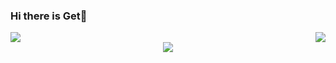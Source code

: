 ### Hi there is Get👋

<div align="left"> 
  <img src="https://github-readme-stats.vercel.app/api?username=Getttttttt&show_icons=true&theme=tokyonight" /> 
  <img align="right" src="https://github-readme-stats.vercel.app/api/top-langs/?username=Getttttttt" />
</div>

<div align="center"> <img src="https://github-readme-activity-graph.vercel.app/graph?username=Getttttttt&theme=xcode" /> </div>


<!--
**Getttttttt/Getttttttt** is a ✨ _special_ ✨ repository because its `README.md` (this file) appears on your GitHub profile.

Here are some ideas to get you started:

- 🔭 I’m currently working on ...
- 🌱 I’m currently learning ...
- 👯 I’m looking to collaborate on ...
- 🤔 I’m looking for help with ...
- 💬 Ask me about ...
- 📫 How to reach me: ...
- 😄 Pronouns: ...
- ⚡ Fun fact: ...
-->
